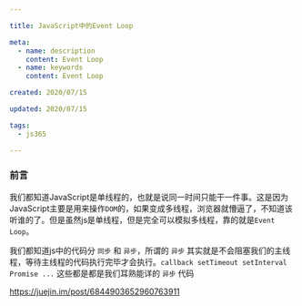 ```yaml
---

title: JavaScript中的Event Loop

meta:
  - name: description
    content: Event Loop
  - name: keywords
    content: Event Loop

created: 2020/07/15

updated: 2020/07/15

tags:
  - js365

---
```

### 前言
我们都知道JavaScript是单线程的，也就是说同一时间只能干一件事。这是因为JavaScript主要是用来操作`DOM`的，如果变成多线程，浏览器就懵逼了，不知道该听谁的了。但是虽然js是单线程，但是完全可以模拟多线程，靠的就是`Event Loop`。

我们都知道js中的代码分 `同步` 和 `异步`，所谓的 `异步` 其实就是不会阻塞我们的主线程，等待主线程的代码执行完毕才会执行。`callback setTimeout setInterval Promise ...` 这些都是都是我们耳熟能详的 `异步` 代码




https://juejin.im/post/6844903652960763911